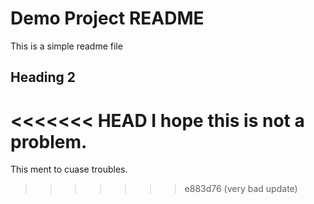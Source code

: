 # Demo Project README

This is a simple readme file

## Heading 2

<<<<<<< HEAD
I hope this is not a problem.
=======
This ment to cuase troubles.
>>>>>>> e883d76 (very bad update)
